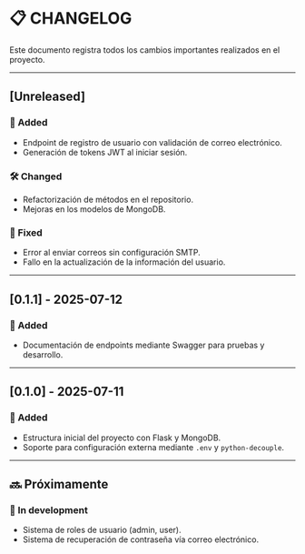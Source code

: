 # 📋 CHANGELOG

Este documento registra todos los cambios importantes realizados en el proyecto.

---

## [Unreleased]

### 🚀 Added
- Endpoint de registro de usuario con validación de correo electrónico.
- Generación de tokens JWT al iniciar sesión.

### 🛠️ Changed
- Refactorización de métodos en el repositorio.
- Mejoras en los modelos de MongoDB.

### 🐛 Fixed
- Error al enviar correos sin configuración SMTP.
- Fallo en la actualización de la información del usuario.

---

## [0.1.1] - 2025-07-12

### 🎉 Added
- Documentación de endpoints mediante Swagger para pruebas y desarrollo.

---

## [0.1.0] - 2025-07-11

### 🎉 Added
- Estructura inicial del proyecto con Flask y MongoDB.
- Soporte para configuración externa mediante `.env` y `python-decouple`.

---

## 🔜 Próximamente

### 🧩 In development
- Sistema de roles de usuario (admin, user).
- Sistema de recuperación de contraseña vía correo electrónico.

